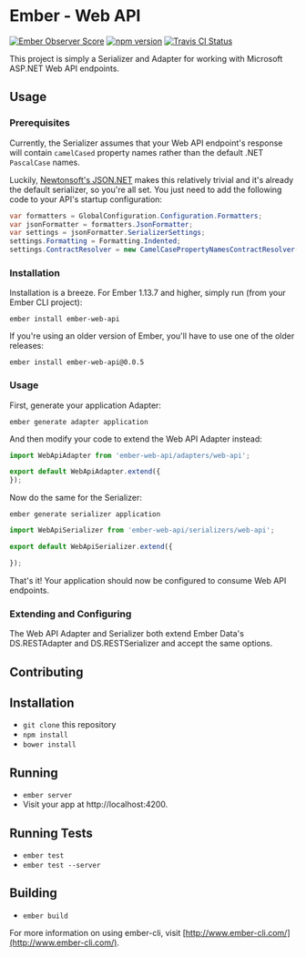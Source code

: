 # Ember - Web API

[![Ember Observer Score](http://emberobserver.com/badges/ember-web-api.svg)](http://emberobserver.com/addons/ember-web-api)
[![npm version](https://badge.fury.io/js/ember-web-api.svg)](http://badge.fury.io/js/ember-web-api)
[![Travis CI Status](https://travis-ci.org/CrshOverride/ember-web-api.svg?branch=master)](https://travis-ci.org/CrshOverride/ember-web-api.svg?branch=master)

This project is simply a Serializer and Adapter for working with Microsoft ASP.NET Web API endpoints.

## Usage

### Prerequisites

Currently, the Serializer assumes that your Web API endpoint's response will contain `camelCased` property names rather than the default .NET `PascalCase` names.

Luckily, [Newtonsoft's JSON.NET](http://www.newtonsoft.com/json) makes this relatively trivial and it's already the default serializer, so you're all set. You just need to add the following code to your API's startup configuration:

```csharp
var formatters = GlobalConfiguration.Configuration.Formatters;
var jsonFormatter = formatters.JsonFormatter;
var settings = jsonFormatter.SerializerSettings;
settings.Formatting = Formatting.Indented;
settings.ContractResolver = new CamelCasePropertyNamesContractResolver();
```

### Installation

Installation is a breeze. For Ember 1.13.7 and higher, simply run (from your Ember CLI project):

```
ember install ember-web-api
```

If you're using an older version of Ember, you'll have to use one of the older releases:

```
ember install ember-web-api@0.0.5
```

### Usage

First, generate your application Adapter:

```
ember generate adapter application
```

And then modify your code to extend the Web API Adapter instead:

```javascript
import WebApiAdapter from 'ember-web-api/adapters/web-api';

export default WebApiAdapter.extend({
});
```

Now do the same for the Serializer:

```
ember generate serializer application
```

```javascript
import WebApiSerializer from 'ember-web-api/serializers/web-api';

export default WebApiSerializer.extend({

});
```

That's it! Your application should now be configured to consume Web API endpoints.

### Extending and Configuring
The Web API Adapter and Serializer both extend Ember Data's DS.RESTAdapter and DS.RESTSerializer and accept the same options.

## Contributing

## Installation

* `git clone` this repository
* `npm install`
* `bower install`

## Running

* `ember server`
* Visit your app at http://localhost:4200.

## Running Tests

* `ember test`
* `ember test --server`

## Building

* `ember build`

For more information on using ember-cli, visit [http://www.ember-cli.com/](http://www.ember-cli.com/).
